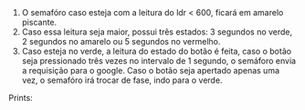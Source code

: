 ##

1. O semafóro caso esteja com a leitura do ldr < 600, ficará em amarelo piscante.
2. Caso essa leitura seja maior, possui três estados: 3 segundos no verde, 2 segundos no amarelo ou 5 segundos no vermelho.
3. Caso esteja no verde, a leitura do estado do botão é feita, caso o botão seja pressionado três vezes no intervalo de 1 segundo, o semáforo envia a requisição para o google. Caso o botão seja apertado apenas uma vez, o semafóro irá trocar de fase, indo para o verde.

Prints:
